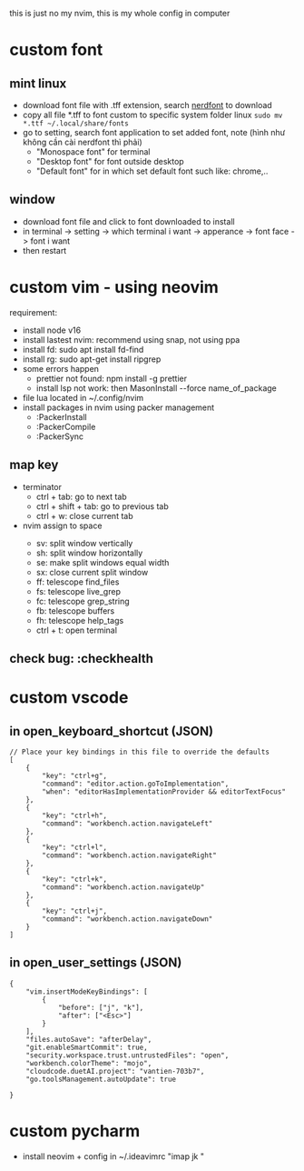 this is just no my nvim, this is my whole config in computer
# custom font 
## mint linux
- download font file with .tff extension, search [nerdfont](https://www.nerdfonts.com/font-downloads) to download
- copy all file *.tff to font custom to specific system folder linux ```sudo mv *.ttf ~/.local/share/fonts```
- go to setting, search font application to set added font, note (hình như không cần cài nerdfont thì phải)
  - "Monospace font" for terminal
  - "Desktop font" for font outside desktop
  - "Default font" for in which set default font such like: chrome,..
## window
- download font file and click to font downloaded to install
- in terminal -> setting -> which terminal i want -> apperance -> font face -> font i want
- then restart 
# custom vim - using neovim
 requirement:
 - install node v16
- install lastest nvim: recommend using snap, not using ppa
- install fd: sudo apt install fd-find
- install rg: sudo apt-get install ripgrep
- some errors happen
  - prettier not found: npm install -g prettier
  - install lsp not work: then MasonInstall --force name_of_package
- file lua located in ~/.config/nvim
- install packages in nvim using packer management
  - :PackerInstall
  - :PackerCompile
  - :PackerSync
## map key
  - terminator
    - ctrl + tab: go to next tab
    - ctrl + shift + tab: go to previous tab
    - ctrl + w: close current tab
 - nvim
   <leader> assign to space
    - <leader> sv: split window vertically
    - <leader> sh: split window horizontally
    - <leader> se: make split windows equal width
    - <leader> sx: close current split window
    - <leader> ff: telescope find_files
    - <leader> fs: telescope live_grep
    - <leader> fc: telescope grep_string
    - <leader> fb: telescope buffers
    - <leader> fh: telescope help_tags
    - ctrl + t: open terminal
## check bug: :checkhealth
# custom vscode
## in open_keyboard_shortcut (JSON)
```
// Place your key bindings in this file to override the defaults
[
    {
        "key": "ctrl+g",
        "command": "editor.action.goToImplementation",
        "when": "editorHasImplementationProvider && editorTextFocus"
    },
    {
        "key": "ctrl+h",
        "command": "workbench.action.navigateLeft"
    },
    {
        "key": "ctrl+l",
        "command": "workbench.action.navigateRight"
    },
    {
        "key": "ctrl+k",
        "command": "workbench.action.navigateUp"
    },
    {
        "key": "ctrl+j",
        "command": "workbench.action.navigateDown"
    }
]
```
## in open_user_settings (JSON)
```
{
    "vim.insertModeKeyBindings": [
        {
            "before": ["j", "k"],
            "after": ["<Esc>"]
        }
    ],
    "files.autoSave": "afterDelay",
    "git.enableSmartCommit": true,
    "security.workspace.trust.untrustedFiles": "open",
    "workbench.colorTheme": "mojo",
    "cloudcode.duetAI.project": "vantien-703b7",
    "go.toolsManagement.autoUpdate": true
    
}
```
# custom pycharm
- install neovim + config in ~/.ideavimrc "imap jk <Esc>"

